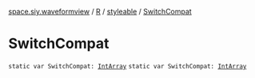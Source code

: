[space.siy.waveformview](../../index.md) / [R](../index.md) / [styleable](index.md) / [SwitchCompat](./-switch-compat.md)

# SwitchCompat

`static var SwitchCompat: `[`IntArray`](https://kotlinlang.org/api/latest/jvm/stdlib/kotlin/-int-array/index.html)
`static var SwitchCompat: `[`IntArray`](https://kotlinlang.org/api/latest/jvm/stdlib/kotlin/-int-array/index.html)